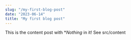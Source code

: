```yaml
---
slug: "/my-first-blog-post"
date: "2023-06-14"
title: "My first blog post"
---
```


This is the content post with **Nothing* in it!
See src/content